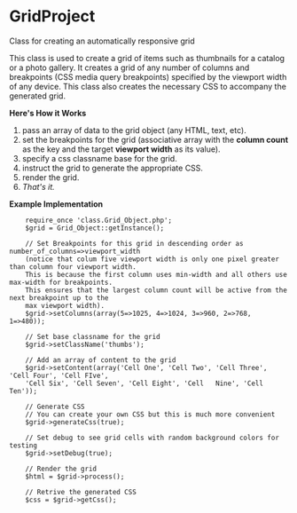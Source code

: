 # GridProject
Class for creating an automatically responsive grid

This class is used to create a grid of items such as thumbnails for a catalog or a photo gallery. It creates a grid of any number of columns and breakpoints (CSS media query breakpoints) specified by the viewport width of any device. This class also creates the necessary CSS to accompany the generated grid. 

__Here's How it Works__
1. pass an array of data to the grid object (any HTML, text, etc).
2. set the breakpoints for the grid (associative array with the __column count__ as the key and the target __viewport width__ as its value).
3. specify a css classname base for the grid.
4. instruct the grid to generate the appropriate CSS.
5. render the grid.
6. *That's it.* 

__Example Implementation__

        require_once 'class.Grid_Object.php';
        $grid = Grid_Object::getInstance();
        
        // Set Breakpoints for this grid in descending order as number_of_columns=>viewport_width
        (notice that colum five viewport width is only one pixel greater than column four viewport width. 
        This is because the first column uses min-width and all others use max-width for breakpoints. 
        This ensures that the largest column count will be active from the next breakpoint up to the 
        max viewport width).
        $grid->setColumns(array(5=>1025, 4=>1024, 3=>960, 2=>768, 1=>480));
        
        // Set base classname for the grid
        $grid->setClassName('thumbs');
        
        // Add an array of content to the grid
        $grid->setContent(array('Cell One', 'Cell Two', 'Cell Three', 'Cell Four', 'Cell FIve', 
        'Cell Six', 'Cell Seven', 'Cell Eight', 'Cell   Nine', 'Cell Ten'));
        
        // Generate CSS
        // You can create your own CSS but this is much more convenient
        $grid->generateCss(true);
        
        // Set debug to see grid cells with random background colors for testing
        $grid->setDebug(true);

        // Render the grid
        $html = $grid->process();
        
        // Retrive the generated CSS
        $css = $grid->getCss();
  

